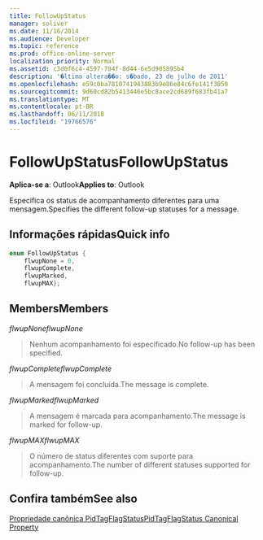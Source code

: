 ```yaml
---
title: FollowUpStatus
manager: soliver
ms.date: 11/16/2014
ms.audience: Developer
ms.topic: reference
ms.prod: office-online-server
localization_priority: Normal
ms.assetid: c3d0f6c4-4597-784f-8d44-6e5d905895b4
description: '�ltima altera��o: s�bado, 23 de julho de 2011'
ms.openlocfilehash: e59c0ba7810741943883b9e86e84c6fe141f3050
ms.sourcegitcommit: 9d60cd82b5413446e5bc8ace2cd689f683fb41a7
ms.translationtype: MT
ms.contentlocale: pt-BR
ms.lasthandoff: 06/11/2018
ms.locfileid: "19766576"
---
```

# <a name="followupstatus"></a><span data-ttu-id="c6e42-103">FollowUpStatus</span><span class="sxs-lookup"><span data-stu-id="c6e42-103">FollowUpStatus</span></span>

  
  
<span data-ttu-id="c6e42-104">**Aplica-se a**: Outlook</span><span class="sxs-lookup"><span data-stu-id="c6e42-104">**Applies to**: Outlook</span></span> 
  
<span data-ttu-id="c6e42-105">Especifica os status de acompanhamento diferentes para uma mensagem.</span><span class="sxs-lookup"><span data-stu-id="c6e42-105">Specifies the different follow-up statuses for a message.</span></span>
  
## <a name="quick-info"></a><span data-ttu-id="c6e42-106">Informações rápidas</span><span class="sxs-lookup"><span data-stu-id="c6e42-106">Quick info</span></span>

```cpp
enum FollowUpStatus { 
    flwupNone = 0, 
    flwupComplete, 
    flwupMarked, 
    flwupMAX}; 

```

## <a name="members"></a><span data-ttu-id="c6e42-107">Members</span><span class="sxs-lookup"><span data-stu-id="c6e42-107">Members</span></span>

 <span data-ttu-id="c6e42-108">_flwupNone_</span><span class="sxs-lookup"><span data-stu-id="c6e42-108">_flwupNone_</span></span>
  
> <span data-ttu-id="c6e42-109">Nenhum acompanhamento foi especificado.</span><span class="sxs-lookup"><span data-stu-id="c6e42-109">No follow-up has been specified.</span></span>
    
 <span data-ttu-id="c6e42-110">_flwupComplete_</span><span class="sxs-lookup"><span data-stu-id="c6e42-110">_flwupComplete_</span></span>
  
> <span data-ttu-id="c6e42-111">A mensagem foi concluída.</span><span class="sxs-lookup"><span data-stu-id="c6e42-111">The message is complete.</span></span>
    
 <span data-ttu-id="c6e42-112">_flwupMarked_</span><span class="sxs-lookup"><span data-stu-id="c6e42-112">_flwupMarked_</span></span>
  
> <span data-ttu-id="c6e42-113">A mensagem é marcada para acompanhamento.</span><span class="sxs-lookup"><span data-stu-id="c6e42-113">The message is marked for follow-up.</span></span>
    
 <span data-ttu-id="c6e42-114">_flwupMAX_</span><span class="sxs-lookup"><span data-stu-id="c6e42-114">_flwupMAX_</span></span>
  
> <span data-ttu-id="c6e42-115">O número de status diferentes com suporte para acompanhamento.</span><span class="sxs-lookup"><span data-stu-id="c6e42-115">The number of different statuses supported for follow-up.</span></span>
    
## <a name="see-also"></a><span data-ttu-id="c6e42-116">Confira também</span><span class="sxs-lookup"><span data-stu-id="c6e42-116">See also</span></span>



[<span data-ttu-id="c6e42-117">Propriedade canônica PidTagFlagStatus</span><span class="sxs-lookup"><span data-stu-id="c6e42-117">PidTagFlagStatus Canonical Property</span></span>](pidtagflagstatus-canonical-property.md)

